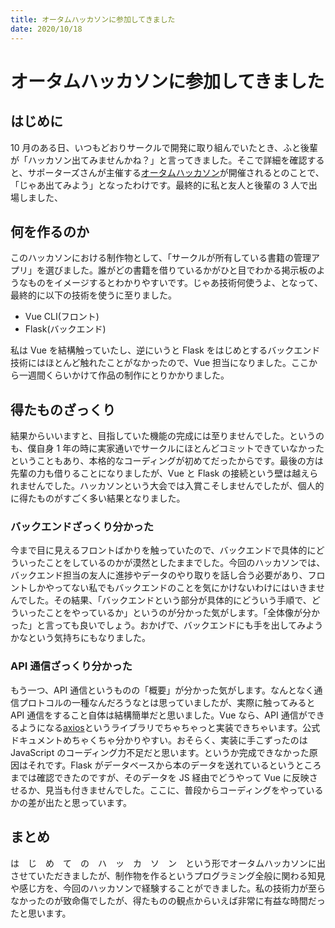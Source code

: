 ```yaml
---
title: オータムハッカソンに参加してきました
date: 2020/10/18
---
```


# オータムハッカソンに参加してきました

## はじめに

10 月のある日、いつもどおりサークルで開発に取り組んでいたとき、ふと後輩が「ハッカソン出てみませんかね？」と言ってきました。そこで詳細を確認すると、サポーターズさんが主催する[オータムハッカソン](https://talent.supporterz.jp/events/673fe904-afee-4050-b649-8bf7b6d331c3/?mkt_tok=eyJpIjoiTVRSalltWmlaVEU0T0RjNCIsInQiOiI4U2Y2VER1NlwvR2RuNktjQmFXTnNkT2lxYUd6NGdlVk5YblF4YWxHRWRzbDV4SVlBbkVMWExCYzVFd3VLQVZuYUZwRXY0R0dJRmtPMk9veDgxcEpOV1BtVkRUbER5Wm1cL3JTVHBuR2plT2lkcHhsS3VsejRRZEUwWnl1SmV5ZWRXIn0%3D)が開催されるとのことで、「じゃあ出てみよう」となったわけです。最終的に私と友人と後輩の 3 人で出場しました、

## 何を作るのか

このハッカソンにおける制作物として、「サークルが所有している書籍の管理アプリ」を選びました。誰がどの書籍を借りているかがひと目でわかる掲示板のようなものをイメージするとわかりやすいです。じゃあ技術何使うよ、となって、最終的に以下の技術を使うに至りました。

- Vue CLI(フロント)
- Flask(バックエンド)

私は Vue を結構触っていたし、逆にいうと Flask をはじめとするバックエンド技術にはほとんど触れたことがなかったので、Vue 担当になりました。ここから一週間くらいかけて作品の制作にとりかかりました。

## 得たものざっくり

結果からいいますと、目指していた機能の完成には至りませんでした。というのも、僕自身 1 年の時に実家通いでサークルにほとんどコミットできていなかったということもあり、本格的なコーディングが初めてだったからです。最後の方は先輩の力も借りることになりましたが、Vue と Flask の接続という壁は越えられませんでした。ハッカソンという大会では入賞こそしませんでしたが、個人的に得たものがすごく多い結果となりました。

### バックエンドざっくり分かった

今まで目に見えるフロントばかりを触っていたので、バックエンドで具体的にどういったことをしているのかが漠然としたままでした。今回のハッカソンでは、バックエンド担当の友人に進捗やデータのやり取りを話し合う必要があり、フロントしかやってない私でもバックエンドのことを気にかけないわけにはいきませんでした。その結果、「バックエンドという部分が具体的にどういう手順で、どういったことをやっているか」というのが分かった気がします。「全体像が分かった」と言っても良いでしょう。おかげで、バックエンドにも手を出してみようかなという気持ちにもなりました。

### API 通信ざっくり分かった

もう一つ、API 通信というものの「概要」が分かった気がします。なんとなく通信プロトコルの一種なんだろうなとは思っていましたが、実際に触ってみると API 通信をすること自体は結構簡単だと思いました。Vue なら、API 通信ができるようになる[axios](https://jp.vuejs.org/v2/cookbook/using-axios-to-consume-apis.html)というライブラリでちゃちゃっと実装できちゃいます。公式ドキュメントめちゃくちゃ分かりやすい。おそらく、実装に手こずったのは JavaScript のコーディング力不足だと思います。というか完成できなかった原因はそれです。Flask がデータベースから本のデータを送れているというところまでは確認できたのですが、そのデータを JS 経由でどうやって Vue に反映させるか、見当も付きませんでした。ここに、普段からコーディングをやっているかの差が出たと思っています。

## まとめ

は　じ　め　て　の　ハ　ッ　カ　ソ　ン　という形でオータムハッカソンに出させていただきましたが、制作物を作るというプログラミング全般に関わる知見や感じ方を、今回のハッカソンで経験することができました。私の技術力が至らなかったのが致命傷でしたが、得たものの観点からいえば非常に有益な時間だったと思います。
